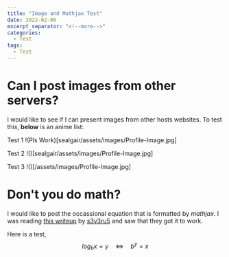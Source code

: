 ```yaml
---
title: "Image and Mathjax Test"
date: 2022-02-06
excerpt_separator: "<!--more-->"
categories:
  - Test
tags:
  - Test
---
```


# Can I post images from other servers?
I would like to see if I can present images from other hosts websites. To test this, **below** is an anime list:

Test 1
!(Pls Work)[sealgair/assets/images/Profile-Image.jpg]

Test 2
!()[sealgair/assets/images/Profile-Image.jpg]

Test 3
!()[/assets/images/Profile-Image.jpg]

# Don't you do math?
I would like to post the occassional equation that is formatted by *mathjax*. I was reading [this writeup](https://s3v3ru5.github.io/notes/DiceCTF2021) by [s3v3ru5](https://twitter.com/S3v3ru5_) and saw that they got it to work. 

Here is a test, $$log_{b}x=y\quad\iff\quad b^{y}=x$$
